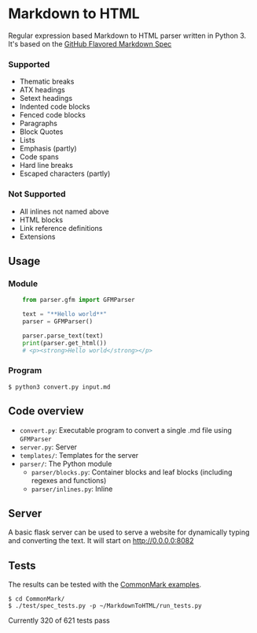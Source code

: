 # Markdown to HTML
Regular expression based Markdown to HTML parser written in Python 3.
It's based on the [GitHub Flavored Markdown Spec](https://github.github.com/gfm/)

### Supported
* Thematic breaks
* ATX headings
* Setext headings
* Indented code blocks
* Fenced code blocks
* Paragraphs
* Block Quotes
* Lists
* Emphasis (partly)
* Code spans
* Hard line breaks
* Escaped characters (partly)

### Not Supported
* All inlines not named above
* HTML blocks
* Link reference definitions
* Extensions

## Usage
### Module
``` python
    from parser.gfm import GFMParser

    text = "**Hello world**"
    parser = GFMParser()

    parser.parse_text(text)
    print(parser.get_html())
    # <p><strong>Hello world</strong></p>
```

### Program

    $ python3 convert.py input.md

## Code overview
* `convert.py`: Executable program to convert a single .md file using `GFMParser`
* `server.py`: Server
* `templates/`: Templates for the server
* `parser/`: The Python module
  * `parser/blocks.py`: Container blocks and leaf blocks (including regexes and functions)
  * `parser/inlines.py`: Inline

## Server
A basic flask server can be used to serve a website for dynamically typing and converting the text.
It will start on http://0.0.0.0:8082

## Tests
The results can be tested with the [CommonMark examples](https://github.com/jgm/CommonMark).

```
$ cd CommonMark/
$ ./test/spec_tests.py -p ~/MarkdownToHTML/run_tests.py
```

Currently 320 of 621 tests pass
